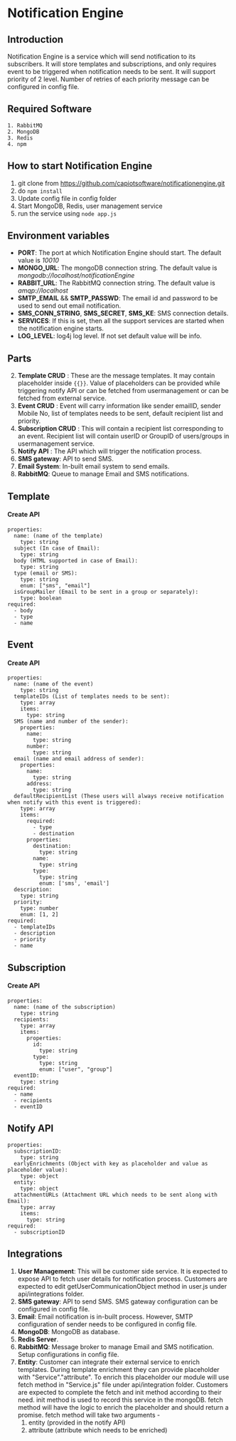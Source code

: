 # Notification Engine

## Introduction
Notification Engine is a service which will send notification to its subscribers. It will store templates and subscriptions, and only requires event to be triggered when notification needs to be sent. It will support priority of 2 level. Number of retries of each priority message can be configured in config file.

## Required Software
	1. RabbitMQ
	2. MongoDB
	3. Redis
	4. npm
	
## How to start Notification Engine
1. git clone from https://github.com/capiotsoftware/notificationengine.git
2. do `npm install`
3. Update config file in config folder
4. Start MongoDB, Redis, user management service
5. run the service using `node app.js`

## Environment variables

* __PORT__: The port at which Notification Engine should start. The default value is _10010_
* __MONGO\_URL__: The mongoDB connection string. The default value is _mongodb://localhost/notificationEngine_
* __RABBIT\_URL__: The RabbitMQ connection string. The default value is _amqp://localhost_
* __SMTP\_EMAIL__ && __SMTP\_PASSWD__: The email id and password to be used to send out email notification.
* __SMS\_CONN\_STRING__, __SMS\_SECRET__, __SMS\_KE__: SMS connection details.
* __SERVICES__: If this is set, then all the support services are started when the notification engine starts.
* __LOG\_LEVEL__: log4j log level. If not set default value will be info.


## Parts  
2. **Template CRUD** : These are the message templates. It may contain placeholder inside `{{}}`. Value of placeholders can be provided while triggering notify API or can be fetched from usermanagement or can be fetched from external service.
3. **Event CRUD** : Event will carry information like sender emailID, sender Mobile No, list of templates needs to be sent, default recipient list and priority.
4. **Subscription CRUD** : This will contain a recipient list corresponding to an event. Recipient list will contain userID  or GroupID of users/groups in usermanagement service.
5. **Notify API** : The API which will trigger the notification process.
6. **SMS gateway**: API to send SMS.
7. **Email System**: In-built email system to send emails.
8. **RabbitMQ**: Queue to manage Email and SMS notifications.
	
## Template
#### Create API
    properties:
      name: (name of the template)
        type: string
      subject (In case of Email):
        type: string
      body (HTML supported in case of Email):
        type: string
      type (email or SMS):
        type: string
        enum: ["sms", "email"]
      isGroupMailer (Email to be sent in a group or separately):
        type: boolean
	required: 
      - body
      - type
      - name

## Event
#### Create API
    properties:
      name: (name of the event)
        type: string    
      templateIDs (List of templates needs to be sent):
        type: array
        items:
          type: string
      SMS (name and number of the sender):
        properties:
          name:
            type: string
          number:
            type: string
      email (name and email address of sender):
        properties:
          name:
            type: string
          address:
            type: string
      defaultRecipientList (These users will always receive notification when notify with this event is triggered):
        type: array
        items:
          required:
            - type
            - destination
          properties:
            destination:
              type: string
            name:
              type: string
            type:
              type: string
              enum: ['sms', 'email']
      description:
        type: string
      priority:
        type: number
        enum: [1, 2]
	required:
      - templateIDs
      - description
      - priority
      - name
## Subscription
#### Create API
    properties:
      name: (name of the subscription)
        type: string
      recipients:
        type: array
        items:
          properties:
            id:
              type: string
            type:
              type: string
              enum: ["user", "group"]
      eventID:
        type: string
	required:
	  - name
      - recipients
      - eventID

## Notify API	  
    properties:
      subscriptionID:
        type: string
      earlyEnrichments (Object with key as placeholder and value as placeholder value):
        type: object
      entity:
        type: object     
      attachmentURLs (Attachment URL which needs to be sent along with Email):
        type: array
        items:
          type: string
	required:
      - subscriptionID

## Integrations
1. **User Management**: This will be customer side service. It is expected to expose API to fetch user details for notification process. Customers are expected to edit getUserCommunicationObject method in user.js under api/integrations folder.
2. **SMS gateway**: API to send SMS. SMS gateway configuration can be configured in config file.
3. **Email**: Email notification is in-built process. However, SMTP configuration of sender needs to be configured in config file.
4. **MongoDB**: MongoDB as database.
5. **Redis Server**.
6. **RabbitMQ**: Message broker to manage Email and SMS notification. Setup configurations in config file.
7. **Entity**: Customer can integrate their external service to enrich templates. During template enrichment they can provide placeholder with "Service"."attribute". To enrich this placeholder our module will use fetch method in "Service.js" file under api/integration folder. Customers are expected to complete the fetch and init method according to their need. init method is used to record this service in the mongoDB. fetch method will have the logic to enrich the placeholder and should return a promise.
fetch method will take two arguments -
    1. entity (provided in the notify API) 
    2. attribute (attribute which needs to be enriched)

